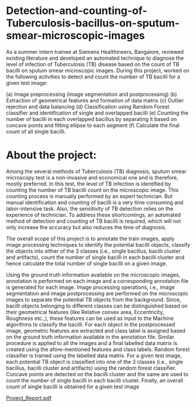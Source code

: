 # Detection-and-counting-of-Tuberculosis-bacillus-on-sputum-smear-microscopic-images
As a summer intern trainee at Siemens Healthineers, Bangalore, reviewed existing literature and developed an automated technique to diagnose the level of infection of Tuberculosis (TB) disease based on the count of TB bacilli on sputum smear microscopic images. During this project, worked on the following activities to detect and count the number of TB bacilli for a given test image:

(a) Image preprocessing (image segmentation and postprocessing)
(b) Extraction of geometrical features and formation of data matrix
(c) Outlier rejection and data balancing
(d) Classification using Random Forest classifier and identification of single and overlapped bacilli
(e) Counting the number of bacilli in each overlapped bacillus by separating it based on concave points and fitting ellipse to each segment
(f) Calculate the final count of all single bacilli.

# About the project:
Among the several methods of Tuberculosis (TB) diagnosis, sputum smear microscopy test is a non-invasive and economical one and is therefore, mostly preferred. In this test, the level of TB infection is identified by counting the number of TB bacilli count on the microscopic image. This counting process is manually performed by an expert technician. But manual identification and counting of bacilli is a very time consuming and labor-intensive task. Also, the sensitivity of TB detection relies on the experience of technician. To address these shortcomings, an automated method of detection and counting of TB bacilli is required, which will not only increase the accuracy but also reduces the time of diagnosis.

The overall scope of this project is to annotate the train images, apply image processing techniques to identify the potential bacilli objects, classify the objects into either of the 3 classes (i.e., single bacillus, bacilli cluster and artifacts), count the number of single bacilli in each bacilli cluster and hence calculate the total number of single bacilli on a given image.

Using the ground truth information available on the microscopic images, annotation is performed on each image and a corresponding annotation file is generated for each image.
Image processing operations, i.e., image segmentation and image postprocessing are performed on the microscopic images to separate the potential TB objects from the background. Since, bacilli objects belonging to different classes can be distinguished based on their geometrical features (like Relative convex area, Eccentricity, Roughness etc.,), these features can be used as input to the Machine algorithms to classify the bacilli. For each object in the postprocessed image, geometric features are extracted and class label is assigned based on the ground truth information available in the annotation file. Similar procedure is applied to all the images and a final labelled data matrix is created using the afore-mentioned features and class labels. Random forest classifier is trained using the labelled data matrix. For a given test image, each potential TB object is classified into one of the 3 classes (i.e., single bacillus, bacilli cluster and artifacts) using the random forest classifier. Concave points are detected on the bacilli cluster and the same are used to count the number of single bacilli in each bacilli cluster. Finally, an overall count of single bacilli is obtained for a given test image

[Project_Report.pdf](https://github.com/manivaskandukuri/Detection-and-counting-of-Tuberculosis-bacillus-on-sputum-smear-microscopic-images/files/6903189/Project_Report.pdf)

